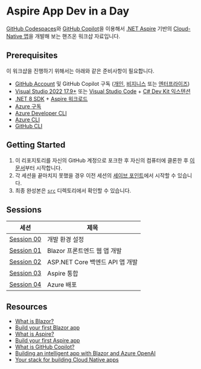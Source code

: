 # Aspire App Dev in a Day

[GitHub Codespaces](https://docs.github.com/ko/codespaces/overview)와 [GitHub Copilot](https://docs.github.com/ko/copilot/overview-of-github-copilot/about-github-copilot-business)을 이용해서 [.NET Aspire](https://learn.microsoft.com/ko-kr/dotnet/aspire/get-started/aspire-overview?WT.mc_id=dotnet-113934-juyoo) 기반의 [Cloud-Native 앱](https://learn.microsoft.com/ko-kr/dotnet/architecture/cloud-native/?WT.mc_id=dotnet-113934-juyoo)을 개발해 보는 핸즈온 워크샵 자료입니다.

## Prerequisites

이 워크샵을 진행하기 위해서는 아래와 같은 준비사항이 필요합니다.

- [GitHub Account](https://github.com/signup) 및 GitHub Copilot 구독 ([개인](https://docs.github.com/ko/copilot/overview-of-github-copilot/about-github-copilot-individual), [비지니스](https://docs.github.com/ko/copilot/overview-of-github-copilot/about-github-copilot-business) 또는 [엔터프라이즈](https://docs.github.com/ko/copilot/github-copilot-enterprise/overview/about-github-copilot-enterprise))
- [Visual Studio 2022 17.9+](https://visualstudio.microsoft.com/?WT.mc_id=dotnet-113934-juyoo) 또는 [Visual Studio Code](https://code.visualstudio.com/?WT.mc_id=dotnet-113934-juyoo) + [C# Dev Kit 익스텐션](https://marketplace.visualstudio.com/items?itemName=ms-dotnettools.csdevkit&WT.mc_id=dotnet-113934-juyoo)
- [.NET 8 SDK](https://dotnet.microsoft.com/ko-kr/download/dotnet/8.0?WT.mc_id=dotnet-113934-juyoo) + [Aspire 워크로드](https://learn.microsoft.com/ko-kr/dotnet/core/tools/dotnet-workload-install?WT.mc_id=dotnet-113934-juyoo)
- [Azure 구독](https://azure.microsoft.com/ko-kr/free/?WT.mc_id=dotnet-113934-juyoo)
- [Azure Developer CLI](https://learn.microsoft.com/ko-kr/azure/developer/azure-developer-cli/overview?WT.mc_id=dotnet-113934-juyoo)
- [Azure CLI](https://learn.microsoft.com/ko-kr/cli/azure/what-is-azure-cli?WT.mc_id=dotnet-113934-juyoo)
- [GitHub CLI](https://cli.github.com/)

## Getting Started

1. 이 리포지토리를 자신의 GitHub 계정으로 포크한 후 자신의 컴퓨터에 클론한 후 [이 문서](./docs/00-setup.md)부터 시작합니다.
2. 각 세션을 끝마치지 못했을 경우 이전 세션의 [세이브 포인트](./save-points)에서 시작할 수 있습니다.
3. 최종 완성본은 [`src`](./src) 디렉토리에서 확인할 수 있습니다.

## Sessions

| 세션                                           | 제목                            |
|------------------------------------------------|---------------------------------|
| [Session 00](./docs/00-setup.md)               | 개발 환경 설정                  |
| [Session 01](./docs/00-blazor-frontend.md)     | Blazor 프론트엔드 웹 앱 개발    |
| [Session 02](./docs/00-aspnet-core-backend.md) | ASP.NET Core 백엔드 API 앱 개발 |
| [Session 03](./docs/00-aspire-integration.md)  | Aspire 통합                     |
| [Session 04](./docs/00-azure-deployment.md)    | Azure 배포                      |

## Resources

- [What is Blazor?](https://learn.microsoft.com/ko-kr/aspnet/core/blazor?WT.mc_id=dotnet-113934-juyoo)
- [Build your first Blazor app](https://dotnet.microsoft.com/ko-kr/apps/aspnet/web-apps/blazor?WT.mc_id=dotnet-113934-juyoo)
- [What is Aspire?](https://learn.microsoft.com/ko-kr/dotnet/aspire/get-started/aspire-overview?WT.mc_id=dotnet-113934-juyoo)
- [Build your first Aspire app](https://learn.microsoft.com/ko-kr/dotnet/aspire/get-started/quickstart-build-your-first-aspire-app?tabs=dotnet-cli&WT.mc_id=dotnet-113934-juyoo)
- [What is GitHub Copilot?](https://docs.github.com/ko/copilot)
- [Building an intelligent app with Blazor and Azure OpenAI](https://www.youtube.com/watch?v=TH12YSLLe9E&t=8464s)
- [Your stack for building Cloud Native apps](https://www.youtube.com/live/5IjKH-gy2Y0?si=dSMvC7arUeRpqBmz)
